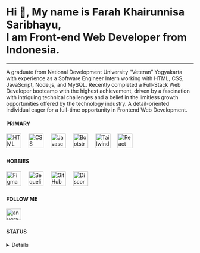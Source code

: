 <h1 align="left">Hi 👋, My name is Farah Khairunnisa Saribhayu, <br> I am Front-end Web Developer from Indonesia.</h1>
<hr></hr>

<p align="left">A graduate from National Development University “Veteran” Yogyakarta with experience as a Software Engineer Intern working with HTML, CSS, JavaScript, Node.js, and MySQL. Recently completed a Full-Stack Web Developer bootcamp with the highest achievement, driven by a fascination with intriguing technical challenges and a belief in the limitless growth opportunities offered by the technology industry. A detail-oriented individual eager for a full-time opportunity in Frontend Web Development. </p>

####

<h4 align="left">PRIMARY</h4>
<div align="left">
    <img src="https://skillicons.dev/icons?i=html" alt="HTML" height="40"/>
    <img width="12">
    <img src="https://skillicons.dev/icons?i=css" alt="CSS" height="40"/> 
    <img width="12">
    <img src="https://skillicons.dev/icons?i=js" alt="Javascript" height="40"/> 
    <img width="12">
    <img src="https://skillicons.dev/icons?i=bootstrap" alt="Bootstrap" height="40"/> 
    <img width="12">
    <img src="https://skillicons.dev/icons?i=tailwind" alt="Tailwind" height="40"/> 
    <img width="12">
    <img src="https://skillicons.dev/icons?i=react" alt="React" height="40"/>
</div>

###

<h4 align="left">HOBBIES</h4>
<div align="left">
    <img src="https://skillicons.dev/icons?i=figma" alt="Figma" height="40"/>
    <img width="12">
    <img src="https://skillicons.dev/icons?i=sequelize" alt="Sequelize" height="40"/> 
    <img width="12">
    <img src="https://skillicons.dev/icons?i=github" alt="GitHub" height="40"/> 
    <img width="12">
    <img src="https://skillicons.dev/icons?i=discord" alt="Discord" height="40"/> 
</div>

###

<h4 align="left">FOLLOW ME</h4>
<div align="left">
    <a href="https://linkedin.com/in/farah-khairunnisa-saribhayu" target="blank"><img align="center" src="https://raw.githubusercontent.com/rahuldkjain/github-profile-readme-generator/master/src/images/icons/Social/linked-in-alt.svg" alt="anugrah-prastyo" height="30" width="40" /></a>
</div>

###

<h4 align="left">STATUS</h4>
<details>
  <div align="left">
  <img src="https://github-readme-stats.vercel.app/api/top-langs?username=Farahksyu&locale=en&hide_title=true&layout=compact&card_width=320&langs_count=5&theme=github_dark&hide_border=true&order=2" height="150" alt="languages graph"  />
  </div>
</details>
